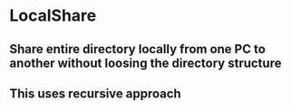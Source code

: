 # LocalShare
## Share entire directory locally from one PC to another without loosing the directory structure
## This uses recursive approach
